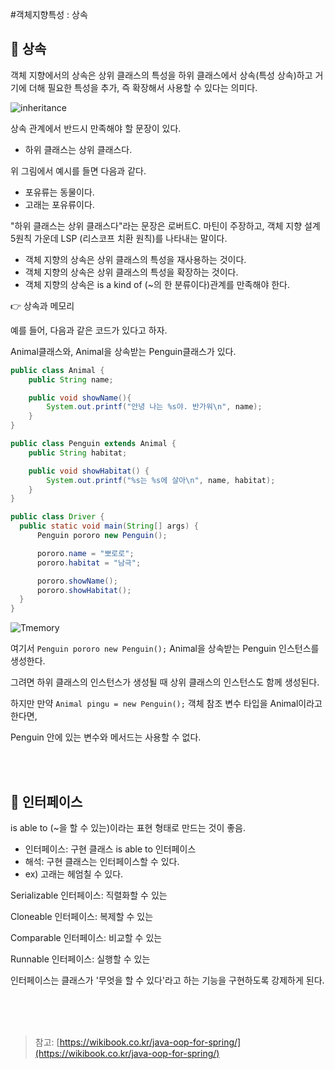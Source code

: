 #객체지향특성 : 상속

## 🔷 상속

객체 지향에서의 상속은 상위 클래스의 특성을 하위 클래스에서 상속(특성 상속)하고 거기에 더해 필요한 특성을 추가, 즉 확장해서 사용할 수 있다는 의미다.

![inheritance](https://user-images.githubusercontent.com/49690185/104213746-fc8ff180-5479-11eb-8336-32b681775512.png)

상속 관계에서 반드시 만족해야 할 문장이 있다.

- 하위 클래스는 상위 클래스다.

위 그림에서 예시를 들면 다음과 같다.

- 포유류는 동물이다.
- 고래는 포유류이다.

"하위 클래스는 상위 클래스다"라는 문장은 로버트C. 마틴이 주장하고, 객체 지향 설계 5원칙 가운데 LSP (리스코프 치환 원칙)를 나타내는 말이다.

- 객체 지향의 상속은 상위 클래스의 특성을 재사용하는 것이다.
- 객체 지향의 상속은 상위 클래스의 특성을 확장하는 것이다.
- 객체 지향의 상속은 is a kind of (~의 한 분류이다)관계를 만족해야 한다.

👉 상속과 메모리 

예를 들어, 다음과 같은 코드가 있다고 하자.

Animal클래스와, Animal을 상속받는 Penguin클래스가 있다.

```java
public class Animal {
	public String name;

	public void showName(){
		System.out.printf("안녕 나는 %s야. 반가워\n", name);
	}
}
```

```java
public class Penguin extends Animal {
	public String habitat;

	public void showHabitat() {
		System.out.printf("%s는 %s에 살아\n", name, habitat);
	}
}
```

```java
public class Driver {
  public static void main(String[] args) {
      Penguin pororo new Penguin();

      pororo.name = "뽀로로";
      pororo.habitat = "남극";

      pororo.showName();
      pororo.showHabitat();
  }
}
```

![Tmemory](https://user-images.githubusercontent.com/49690185/104213979-41b42380-547a-11eb-888d-be6b667b0f8b.png)

여기서 `Penguin pororo new Penguin();` Animal을 상속받는 Penguin 인스턴스를 생성한다.

그려면 하위 클래스의 인스턴스가 생성될 때 상위 클래스의 인스턴스도 함께 생성된다.

하지만 만약 `Animal pingu = new Penguin();` 객체 참조 변수 타입을 Animal이라고 한다면,

Penguin 안에 있는 변수와 메서드는 사용할 수 없다.

<br/><br/>
## 🔷 인터페이스

is able to (~을 할 수 있는)이라는 표현 형태로 만드는 것이 좋음.

- 인터페이스: 구현 클래스 is able to 인터페이스
- 해석: 구현 클래스는 인터페이스할 수 있다.
- ex) 고래는 헤엄칠 수 있다.

Serializable 인터페이스: 직렬화할 수 있는

Cloneable 인터페이스: 복제할 수 있는

Comparable 인터페이스: 비교할 수 있는

Runnable 인터페이스: 실행할 수 있는

인터페이스는 클래스가 '무엇을 할 수 있다'라고 하는 기능을 구현하도록 강제하게 된다.


  <br/><br/><br/>    
> 참고: [https://wikibook.co.kr/java-oop-for-spring/](https://wikibook.co.kr/java-oop-for-spring/)

